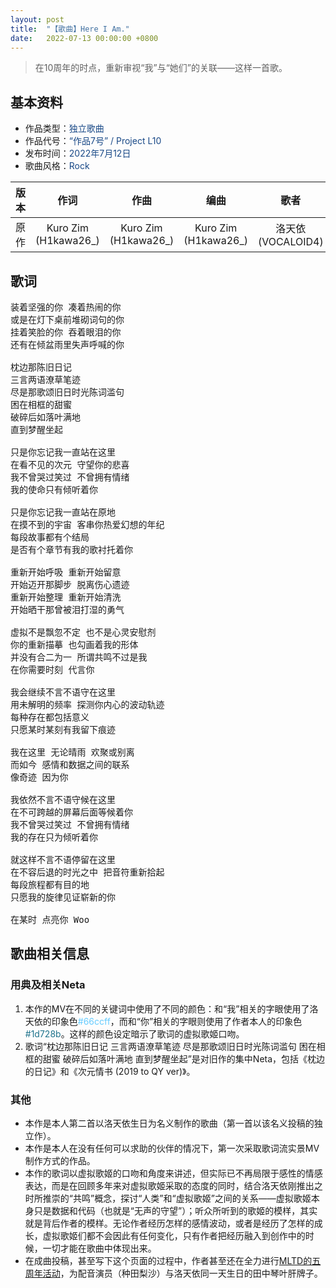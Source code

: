 ```yaml
---
layout: post
title:  "【歌曲】Here I Am."
date:   2022-07-13 00:00:00 +0800
---
```


>  在10周年的时点，重新审视“我”与“她们”的关联——这样一首歌。

## 基本资料
* 作品类型：<font color="#194987">独立歌曲</font>
* 作品代号：<font color="#194987">“作品7号” / Project L10</font>
* 发布时间：<font color="#194987">2022年7月12日</font>
* 歌曲风格：<font color="#194987">Rock</font>

| 版本 | 作词 | 作曲 | 编曲 | 歌者 | 后期 | MV制作 | 试听地址 |
| :--: | :--: | :--: | :--: | :--: | :--: | :--: | :--: | 
| 原作 | Kuro Zim<br>(H1kawa26_) | Kuro Zim<br>(H1kawa26_) | Kuro Zim<br>(H1kawa26_) | 洛天依 (VOCALOID4) | Kuro Zim<br>(H1kawa26_) | Kuro Zim<br>(H1kawa26_) | [AcFun](https://www.acfun.cn/v/ac35658060) |

## 歌词

<pre>
装着坚强的你 凑着热闹的你
或是在灯下桌前堆砌词句的你
挂着笑脸的你 吞着眼泪的你
还有在倾盆雨里失声呼喊的你

枕边那陈旧日记
三言两语潦草笔迹
尽是那歌颂旧日时光陈词滥句
困在相框的甜蜜
破碎后如落叶满地
直到梦醒坐起

只是你忘记我一直站在这里
在看不见的次元 守望你的悲喜
我不曾哭过笑过 不曾拥有情绪
我的使命只有倾听着你

只是你忘记我一直站在原地
在摸不到的宇宙 客串你热爱幻想的年纪
每段故事都有个结局
是否有个章节有我的歌衬托着你

重新开始呼吸 重新开始留意
开始迈开那脚步 脱离伤心遗迹
重新开始整理 重新开始清洗
开始晒干那曾被泪打湿的勇气

虚拟不是飘忽不定 也不是心灵安慰剂
你的重新描摹 也勾画着我的形体
并没有合二为一 所谓共鸣不过是我
在你需要时刻 代言你

我会继续不言不语守在这里
用未解明的频率 探测你内心的波动轨迹
每种存在都包括意义
只愿某时某刻有我留下痕迹

我在这里 无论晴雨 欢聚或别离
而如今 感情和数据之间的联系
像奇迹 因为你

我依然不言不语守候在这里
在不可跨越的屏幕后面等候着你
我不曾哭过笑过 不曾拥有情绪
我的存在只为倾听着你

就这样不言不语停留在这里
在不容后退的时光之中 把音符重新拾起
每段旅程都有目的地
只愿我的旋律见证崭新的你

在某时 点亮你 Woo
</pre>

## 歌曲相关信息

### 用典及相关Neta

1. 本作的MV在不同的关键词中使用了不同的颜色：和“我”相关的字眼使用了洛天依的印象色<font color="#66ccff">#66ccff</font>，而和“你”相关的字眼则使用了作者本人的印象色<font color="#1d728b">#1d728b</font>。这样的颜色设定暗示了歌词的虚拟歌姬口吻。 
2. 歌词“枕边那陈旧日记 三言两语潦草笔迹 尽是那歌颂旧日时光陈词滥句 困在相框的甜蜜 破碎后如落叶满地 直到梦醒坐起”是对旧作的集中Neta，包括《枕边的日记》和《次元情书 (2019 to QY ver)》。

### 其他

* 本作是本人第二首以洛天依生日为名义制作的歌曲（第一首以该名义投稿的独立作）。
* 本作是本人在没有任何可以求助的伙伴的情况下，第一次采取歌词流实景MV制作方式的作品。
* 本作的歌词以虚拟歌姬的口吻和角度来讲述，但实际已不再局限于感性的情感表达，而是在回顾多年来对虚拟歌姬采取的态度的同时，结合洛天依刚推出之时所推崇的“共鸣”概念，探讨“人类”和“虚拟歌姬”之间的关系——虚拟歌姬本身只是数据和代码（也就是“无声的守望”）；听众所听到的歌姬的模样，其实就是背后作者的模样。无论作者经历怎样的感情波动，或者是经历了怎样的成长，虚拟歌姬们都不会因此有任何变化，只有作者把经历融入到创作中的时候，一切才能在歌曲中体现出来。 
* 在成曲投稿，甚至写下这个页面的过程中，作者甚至还在全力进行[MLTD的五周年活动](https://www.acfun.cn/a/ac35706891)，为配音演员（种田梨沙）与洛天依同一天生日的田中琴叶肝牌子。